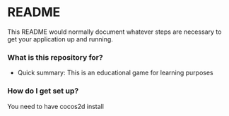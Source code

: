 # README #

This README would normally document whatever steps are necessary to get your application up and running.

### What is this repository for? ###

* Quick summary:
This is an educational game for learning purposes

### How do I get set up? ###

You need to have cocos2d install